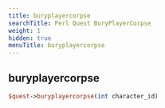 ```yaml
---
title: buryplayercorpse
searchTitle: Perl Quest BuryPlayerCorpse
weight: 1
hidden: true
menuTitle: buryplayercorpse
---
```

## buryplayercorpse
```perl
$quest->buryplayercorpse(int character_id)
```